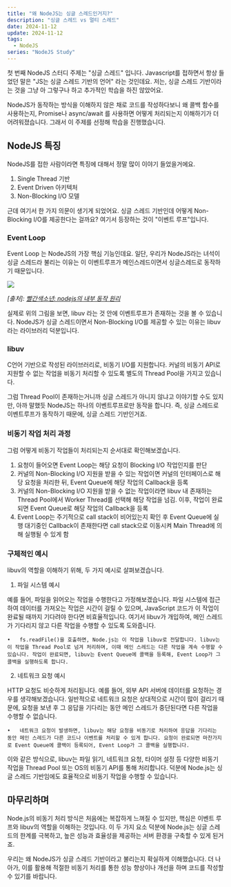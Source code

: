 ```yaml
---
title: "왜 NodeJS는 싱글 스레드인거지?"
description: "싱글 스레드 vs 멀티 스레드"
date: 2024-11-12
update: 2024-11-12
tags:
  - NodeJS
series: "NodeJS Study"
---
```


첫 번째 NodeJS 스터디 주제는 "싱글 스레드" 입니다. Javascript를 접하면서 항상 들었던 말은 "JS는 싱글 스레드 기반의 언어" 라는 것인데요. 저는, 싱글 스레드 기반이라는 것을 그냥 아 그렇구나 하고 추가적인 학습을 하진 않았어요.

NodeJS가 동작하는 방식을 이해하지 않은 채로 코드를 작성하다보니 왜 콜백 함수를 사용하는지, Promise나 async/await 를 사용하면 어떻게 처리되는지 이해하기가 더 어려워졌습니다. 그래서 이 주제를 선정해 학습을 진행했습니다.

## NodeJS 특징

NodeJS를 접한 사람이라면 특징에 대해서 정말 많이 이야기 들었을거에요.

1. Single Thread 기반
2. Event Driven 아키텍처
3. Non-Blocking I/O 모델

근데 여기서 한 가지 의문이 생기게 되었어요. 싱글 스레드 기반인데 어떻게 Non-Blocking I/O를 제공한다는 걸까요? 여기서 등장하는 것이 "이벤트 루프"입니다.

### Event Loop

Event Loop 는 NodeJS의 가장 핵심 기능인데요. 일단, 우리가 NodeJS라는 녀석이 싱글 스레드라 불리는 이유는 이 이벤트루프가 메인스레드이면서 싱글스레드로 동작하기 때문입니다.

![](https://i.imgur.com/OBzGOi7.png)

_[출처]: [빨간색소년: nodejs의 내부 동작 원리](https://sjh836.tistory.com/149?source=post_page-----bb68434027a3--------------------------------)_

실제로 위의 그림을 보면, libuv 라는 것 안에 이벤트루프가 존재하는 것을 볼 수 있습니다. NodeJS가 싱글 스레드이면서 Non-Blocking I/O를 제공할 수 있는 이유는 libuv 라는 라이브러리 덕분입니다.

### libuv

C언어 기반으로 작성된 라이브러리로, 비동기 I/O를 지원합니다. 커널의 비동기 API로 지원할 수 없는 작업을 비동기 처리할 수 있도록 별도의 Thread Pool을 가지고 있습니다.

그럼 Thread Pool이 존재하는거니까 싱글 스레드가 아니지 않냐고 이야기할 수도 있지만, 아까 말했듯 NodeJS는 하나의 이벤트루프로만 동작을 합니다. 즉, 싱글 스레드로 이벤트루프가 동작하기 때문에, 싱글 스레드 기반인거죠.

### 비동기 작업 처리 과정

그럼 어떻게 비동기 작업들이 처리되는지 순서대로 확인해보겠습니다.

1. 요청이 들어오면 Event Loop는 해당 요청이 Blocking I/O 작업인지를 판단
2. 커널의 Non-Blocking I/O 지원을 받을 수 있는 작업이면 커널의 인터페이스로 해당 요청을 처리한 뒤, Event Queue에 해당 작업의 Callback을 등록
3. 커널의 Non-Blocking I/O 지원을 받을 수 없는 작업이라면 libuv 내 존재하는 Thread Pool에서 Worker Thread를 선택해 해당 작업을 넘김. 이후, 작업이 완료되면 Event Queue로 해당 작업의 Callback을 등록
4. Event Loop는 주기적으로 call stack이 비어있는지 확인 후 Event Queue에 실행 대기중인 Callback이 존재한다면 call stack으로 이동시켜 Main Thread에 의해 실행될 수 있게 함

### 구체적인 예시

libuv의 역할을 이해하기 위해, 두 가지 예시로 살펴보겠습니다.

1. 파일 시스템 예시

예를 들어, 파일을 읽어오는 작업을 수행한다고 가정해보겠습니다. 파일 시스템에 접근하여 데이터를 가져오는 작업은 시간이 걸릴 수 있으며, JavaScript 코드가 이 작업이 완료될 때까지 기다려야 한다면 비효율적입니다. 여기서 libuv가 개입하여, 메인 스레드가 기다리지 않고 다른 작업을 수행할 수 있도록 도와줍니다.

    •	fs.readFile()을 호출하면, Node.js는 이 작업을 libuv로 전달합니다. libuv는 이 작업을 Thread Pool로 넘겨 처리하며, 이때 메인 스레드는 다른 작업을 계속 수행할 수 있습니다. 작업이 완료되면, libuv는 Event Queue에 콜백을 등록해, Event Loop가 그 콜백을 실행하도록 합니다.

2. 네트워크 요청 예시

HTTP 요청도 비슷하게 처리됩니다. 예를 들어, 외부 API 서버에 데이터를 요청하는 경우를 생각해보겠습니다. 일반적으로 네트워크 요청은 상대적으로 시간이 많이 걸리기 때문에, 요청을 보낸 후 그 응답을 기다리는 동안 메인 스레드가 중단된다면 다른 작업을 수행할 수 없습니다.

    •	네트워크 요청이 발생하면, libuv는 해당 요청을 비동기로 처리하여 응답을 기다리는 동안 메인 스레드가 다른 코드나 이벤트를 처리할 수 있게 합니다. 요청이 완료되면 마찬가지로 Event Queue에 콜백이 등록되어, Event Loop가 그 콜백을 실행합니다.

이와 같은 방식으로, libuv는 파일 읽기, 네트워크 요청, 타이머 설정 등 다양한 비동기 작업을 Thread Pool 또는 OS의 비동기 API를 통해 처리합니다. 덕분에 Node.js는 싱글 스레드 기반임에도 효율적으로 비동기 작업을 수행할 수 있습니다.

## 마무리하며

Node.js의 비동기 처리 방식은 처음에는 복잡하게 느껴질 수 있지만, 핵심은 이벤트 루프와 libuv의 역할을 이해하는 것입니다. 이 두 가지 요소 덕분에 Node.js는 싱글 스레드의 한계를 극복하고, 높은 성능과 효율성을 제공하는 서버 환경을 구축할 수 있게 된거죠.

우리는 왜 NodeJS가 싱글 스레드 기반이라고 불리는지 확실하게 이해했습니다. 더 나아가, 이를 활용해 적절한 비동기 처리를 통한 성능 향상이나 개선을 하며 코드를 작성할 수 있기를 바랍니다.
